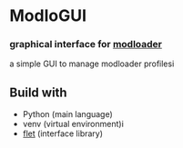 # ModloGUI


### graphical interface for [modloader](https://github.com/thelink2012/modloader/)

a simple GUI to manage modloader profilesi


## Build with
- Python (main language)
- venv (virtual environment)i
- [flet](https://flet.dev) (interface library)
